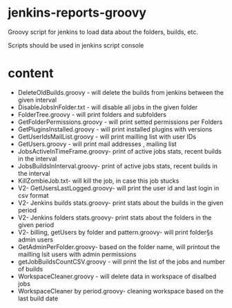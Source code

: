 # jenkins-reports-groovy
Groovy script for jenkins to load data about the folders, builds, etc.

Scripts should be used in jenkins script console 

# content 
- DeleteOldBuilds.groovy - will delete the builds from jenkins between the given interval
- DisableJobsInFolder.txt - will disable all jobs in the given folder
- FolderTree.groovy - will print folders and subfolders
- GetFolderPermissions.groovy - will print setted permissions per Folders
- GetPluginsInstalled.groovy - will print installed plugins with versions
- GetUserIdsMailList.groovy - will print mailling list with user IDs 
- GetUsers.groovy - will print mail addresses , mailing list
- JobsActiveInTimeFrame.groovy- print of active jobs stats, recent builds in the interval
- JobsBuildsInInterval.groovy- print of active jobs stats, recent builds in the interval
- KillZombieJob.txt- will kill the job, in case this job stucks
- V2- GetUsersLastLogged.groovy- will print the user id and last login in csv format
- V2- Jenkins builds stats.groovy- print stats about the builds in the given period
- V2- Jenkins folders stats.groovy- print stats about the folders in the given period
- V2- billing, getUsers by folder and pattern.groovy- will print folder§s admin users
- GetAdminPerFolder.groovy- based on the folder name, will printout the mailling lsit users with admin permissions
- getJobBuildsCountCSV.groovy - will print the list of the jobs and number of builds
- WorkspaceCleaner.groovy - will delete data in workspace of disalbed jobs
- WorkspaceCleaner by period.groovy- cleaning workspace based on the last build date
